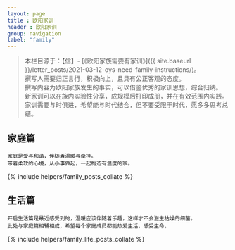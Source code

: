 ```yaml
---
layout: page
title : 欧阳家训
header : 欧阳家训
group: navigation
label: "family"
---
```


> 本栏目源于：【信】- [《欧阳家族需要有家训》]({{ site.baseurl }}/letter_posts/2021-03-12-oys-need-family-instructions/)。<br/>
> 撰写人需要归正言行，积极向上，且具有公正客观的态度。<br/>
> 撰写内容为欧阳家族发生的事实，可以借鉴优秀的家训思想，综合归纳。<br/>
> 新家训可以在族内实验性分享，成规模后打印成册，并在有效范围内实践。<br/>
> 家训需要与时俱进，希望能与时代结合，但不要受限于时代，愿多多思考总结。

## 家庭篇

```
家庭是爱与和谐，伴随着温暖与牵挂。
带着柔软的心境，从小事做起，一起构造有温度的家。
```

{% include helpers/family_posts_collate %}

## 生活篇

```
开启生活篇是最近感受到的，温暖应该伴随着乐趣，这样才不会滋生枯燥的细菌。
此处与家庭篇相辅相成，希望每个家庭成员都能热爱生活，感受生命，
```

{% include helpers/family_life_posts_collate %}